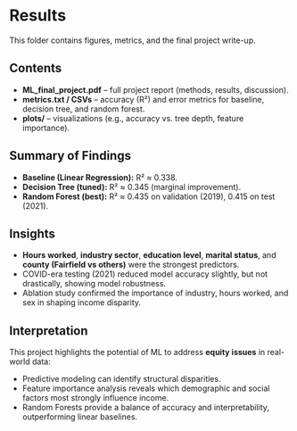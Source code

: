 # Results

This folder contains figures, metrics, and the final project write-up.

## Contents
- **ML_final_project.pdf** – full project report (methods, results, discussion).  
- **metrics.txt / CSVs** – accuracy (R²) and error metrics for baseline, decision tree, and random forest.  
- **plots/** – visualizations (e.g., accuracy vs. tree depth, feature importance).  

## Summary of Findings
- **Baseline (Linear Regression):** R² ≈ 0.338.  
- **Decision Tree (tuned):** R² ≈ 0.345 (marginal improvement).  
- **Random Forest (best):** R² ≈ 0.435 on validation (2019), 0.415 on test (2021).  

## Insights
- **Hours worked**, **industry sector**, **education level**, **marital status**, and **county (Fairfield vs others)** were the strongest predictors.  
- COVID-era testing (2021) reduced model accuracy slightly, but not drastically, showing model robustness.  
- Ablation study confirmed the importance of industry, hours worked, and sex in shaping income disparity.

## Interpretation
This project highlights the potential of ML to address **equity issues** in real-world data:
- Predictive modeling can identify structural disparities.  
- Feature importance analysis reveals which demographic and social factors most strongly influence income.  
- Random Forests provide a balance of accuracy and interpretability, outperforming linear baselines.
